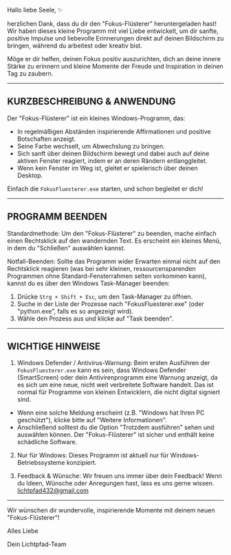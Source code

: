 Hallo liebe Seele, ✨

herzlichen Dank, dass du dir den "Fokus-Flüsterer" heruntergeladen hast!
Wir haben dieses kleine Programm mit viel Liebe entwickelt, um dir sanfte, positive Impulse und liebevolle Erinnerungen direkt auf deinen Bildschirm zu bringen, während du arbeitest oder kreativ bist.

Möge er dir helfen, deinen Fokus positiv auszurichten, dich an deine innere Stärke zu erinnern und kleine Momente der Freude und Inspiration in deinen Tag zu zaubern.

----------------------------------------------------
KURZBESCHREIBUNG & ANWENDUNG
----------------------------------------------------

Der "Fokus-Flüsterer" ist ein kleines Windows-Programm, das:
*   In regelmäßigen Abständen inspirierende Affirmationen und positive Botschaften anzeigt.
*   Seine Farbe wechselt, um Abwechslung zu bringen.
*   Sich sanft über deinen Bildschirm bewegt und dabei auch auf deine aktiven Fenster reagiert, indem er an deren Rändern entlanggleitet.
*   Wenn kein Fenster im Weg ist, gleitet er spielerisch über deinen Desktop.

Einfach die `FokusFluesterer.exe` starten, und schon begleitet er dich!

----------------------------------------------------
PROGRAMM BEENDEN
----------------------------------------------------

Standardmethode: Um den "Fokus-Flüsterer" zu beenden, mache einfach einen Rechtsklick auf den wandernden Text. Es erscheint ein kleines Menü, in dem du "Schließen" auswählen kannst.

Notfall-Beenden: Sollte das Programm wider Erwarten einmal nicht auf den Rechtsklick reagieren (was bei sehr kleinen, ressourcensparenden Programmen ohne Standard-Fensterrahmen selten vorkommen kann), kannst du es über den Windows Task-Manager beenden:
1.  Drücke `Strg + Shift + Esc`, um den Task-Manager zu öffnen.
2.  Suche in der Liste der Prozesse nach "FokusFluesterer.exe" (oder "python.exe", falls es so angezeigt wird).
3.  Wähle den Prozess aus und klicke auf "Task beenden".

----------------------------------------------------
WICHTIGE HINWEISE
----------------------------------------------------

1. Windows Defender / Antivirus-Warnung:
Beim ersten Ausführen der `FokusFluesterer.exe` kann es sein, dass Windows Defender (SmartScreen) oder dein Antivirenprogramm eine Warnung anzeigt, da es sich um eine neue, nicht weit verbreitete Software handelt. Das ist normal für Programme von kleinen Entwicklern, die nicht digital signiert sind.
*   Wenn eine solche Meldung erscheint (z.B. "Windows hat Ihren PC geschützt"), klicke bitte auf "Weitere Informationen".
*   Anschließend solltest du die Option "Trotzdem ausführen" sehen und auswählen können.
Der "Fokus-Flüsterer" ist sicher und enthält keine schädliche Software.

2. Nur für Windows:
Dieses Programm ist aktuell nur für Windows-Betriebssysteme konzipiert.

3. Feedback & Wünsche:
Wir freuen uns immer über dein Feedback! Wenn du Ideen, Wünsche oder Anregungen hast, lass es uns gerne wissen.
lichtpfad432@gmail.com

----------------------------------------------------

Wir wünschen dir wundervolle, inspirierende Momente mit deinem neuen "Fokus-Flüsterer"!

Alles Liebe

Dein Lichtpfad-Team

